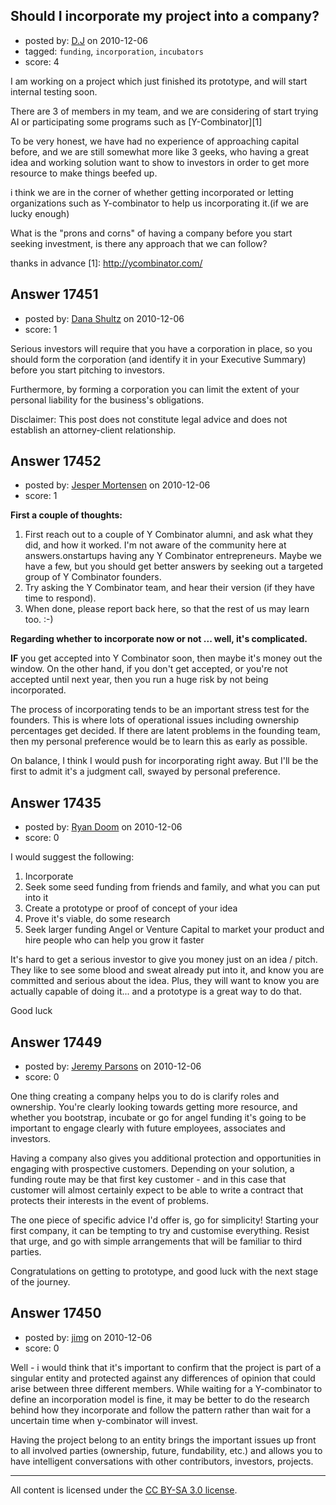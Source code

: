 ## Should I incorporate my project into a company?

- posted by: [D.J](https://stackexchange.com/users/-1/4401-d-j) on 2010-12-06
- tagged: `funding`, `incorporation`, `incubators`
- score: 4

I am working on a project which just finished its prototype, and will start internal testing soon.

There are 3 of members in my team, and we are considering of start trying AI or participating some programs such as [Y-Combinator][1]

To be very honest, we have had no experience of approaching capital before, and we are still somewhat more like 3 geeks, who having a great idea and working solution want to show to investors in order to get more resource to make things beefed up.
 
i think we are in the corner of whether getting incorporated or letting organizations such as Y-combinator to help us incorporating it.(if we are lucky enough)

What is the "prons and corns" of having a company before you start seeking investment, is there any approach that we can follow?

thanks in advance
  [1]: http://ycombinator.com/


## Answer 17451

- posted by: [Dana Shultz](https://stackexchange.com/users/-1/1841-dana-shultz) on 2010-12-06
- score: 1

Serious investors will require that you have a corporation in place, so you should form the corporation (and identify it in your Executive Summary) before you start pitching to investors.

Furthermore, by forming a corporation you can limit the extent of your personal liability for the business's obligations.

Disclaimer: This post does not constitute legal advice and does not establish an attorney-client relationship.


## Answer 17452

- posted by: [Jesper Mortensen](https://stackexchange.com/users/-1/1261-jesper-mortensen) on 2010-12-06
- score: 1

**First a couple of thoughts:**

 1. First reach out to a couple of Y Combinator alumni, and ask what they did, and how it worked. I'm not aware of the community here at answers.onstartups having any Y Combinator entrepreneurs. Maybe we have a few, but you should get better answers by seeking out a targeted group of Y Combinator founders.
 2. Try asking the Y Combinator team, and hear their version (if they have time to respond).
 3. When done, please report back here, so that the rest of us may learn too. :-)

**Regarding whether to incorporate now or not ... well, it's complicated.**

**IF** you get accepted into Y Combinator soon, then maybe it's money out the window. On the other hand, if you don't get accepted, or you're not accepted until next year, then you run a huge risk by not being incorporated.

The process of incorporating tends to be an important stress test for the founders. This is where lots of operational issues including ownership percentages get decided. If there are latent problems in the founding team, then my personal preference would be to learn this as early as possible.

On balance, I think I would push for incorporating right away. But I'll be the first to admit it's a judgment call, swayed by personal preference.


## Answer 17435

- posted by: [Ryan Doom](https://stackexchange.com/users/-1/5655-ryan-doom) on 2010-12-06
- score: 0

I would suggest the following: 

 1. Incorporate
 2. Seek some seed funding from friends and family, and what you can put into it
 3. Create a prototype or proof of concept of your idea
 4. Prove it's viable, do some research
 5. Seek larger funding Angel or Venture Capital to market your product and hire people who can help you grow it faster

It's hard to get a serious investor to give you money just on an idea / pitch.  They like to see some blood and sweat already put into it, and know you are committed and serious about the idea.  Plus, they will want to know you are actually capable of doing it... and a prototype is a great way to do that.

Good luck


## Answer 17449

- posted by: [Jeremy Parsons](https://stackexchange.com/users/-1/4291-jeremy-parsons) on 2010-12-06
- score: 0

One thing creating a company helps you to do is clarify roles and ownership. You're clearly looking towards getting more resource, and whether you bootstrap, incubate or go for angel funding it's going to be important to engage clearly with future employees, associates and investors.

Having a company also gives you additional protection and opportunities in engaging with prospective customers. Depending on your solution, a funding route may be that first key customer - and in this case that customer will almost certainly expect to be able to write a contract that protects their interests in the event of problems.

The one piece of specific advice I'd offer is, go for simplicity! Starting your first company, it can be tempting to try and customise everything. Resist that urge, and go with simple arrangements that will be familiar to third parties.

Congratulations on getting to prototype, and good luck with the next stage of the journey.


## Answer 17450

- posted by: [jimg](https://stackexchange.com/users/-1/2380-jimg) on 2010-12-06
- score: 0

Well - i would think that it's important to confirm that the project is part of a singular entity and protected against any differences of opinion that could arise between three different members.  While waiting for a Y-combinator to define an incorporation model is fine, it may be better to do the research behind how they incorporate and follow the pattern rather than wait for a uncertain time when y-combinator will invest.

Having the project belong to an entity brings the important issues up front to all involved parties (ownership, future, fundability, etc.) and allows you to have intelligent conversations with other contributors, investors, projects.





---

All content is licensed under the [CC BY-SA 3.0 license](https://creativecommons.org/licenses/by-sa/3.0/).

